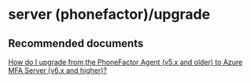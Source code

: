 <properties
	pageTitle="server (phonefactor)/upgrade"
	description="server (phonefactor)/upgrade"
	service="microsoft.multifactorauthentication"
	resource=""
	authors="aashu"
	displayOrder=""
	selfHelpType="generic"
	supportTopicIds="32336338"
	resourceTags=""
	productPesIds="14947"
	cloudEnvironments="public"
/>

# server (phonefactor)/upgrade


## **Recommended documents**
[How do I upgrade from the PhoneFactor Agent (v5.x and older) to Azure MFA Server (v6.x and higher)?](https://azure.microsoft.com/documentation/articles/multi-factor-authentication-get-started-server-upgrade/)
